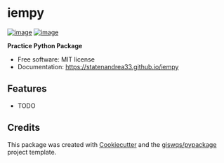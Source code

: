 # iempy


[![image](https://img.shields.io/pypi/v/iempy.svg)](https://pypi.python.org/pypi/iempy)
[![image](https://img.shields.io/conda/vn/conda-forge/iempy.svg)](https://anaconda.org/conda-forge/iempy)


**Practice Python Package**


-   Free software: MIT license
-   Documentation: https://statenandrea33.github.io/iempy
    

## Features

-   TODO

## Credits

This package was created with [Cookiecutter](https://github.com/cookiecutter/cookiecutter) and the [giswqs/pypackage](https://github.com/giswqs/pypackage) project template.
